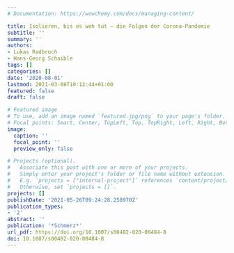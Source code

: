 ```yaml
---
# Documentation: https://wowchemy.com/docs/managing-content/

title: Isolieren, bis es weh tut – die Folgen der Corona-Pandemie
subtitle: ''
summary: ''
authors:
- Lukas Radbruch
- Hans-Georg Schaible
tags: []
categories: []
date: '2020-08-01'
lastmod: 2021-03-08T10:12:44+01:00
featured: false
draft: false

# Featured image
# To use, add an image named `featured.jpg/png` to your page's folder.
# Focal points: Smart, Center, TopLeft, Top, TopRight, Left, Right, BottomLeft, Bottom, BottomRight.
image:
  caption: ''
  focal_point: ''
  preview_only: false

# Projects (optional).
#   Associate this post with one or more of your projects.
#   Simply enter your project's folder or file name without extension.
#   E.g. `projects = ["internal-project"]` references `content/project/deep-learning/index.md`.
#   Otherwise, set `projects = []`.
projects: []
publishDate: '2021-05-26T09:24:28.258970Z'
publication_types:
- '2'
abstract: ''
publication: '*Schmerz*'
url_pdf: https://doi.org/10.1007/s00482-020-00484-8
doi: 10.1007/s00482-020-00484-8
---
```

